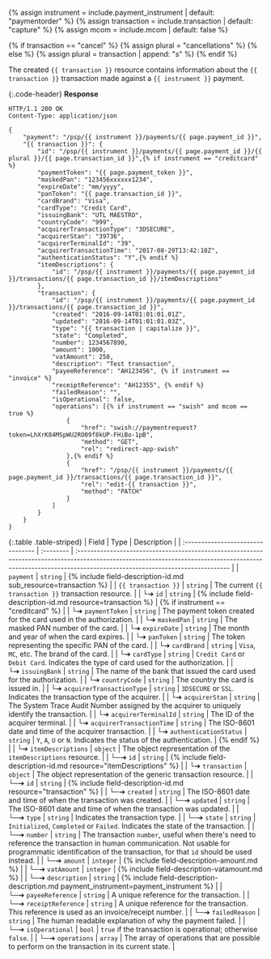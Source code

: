{% assign instrument = include.payment_instrument | default: "paymentorder" %}
{% assign transaction = include.transaction | default: "capture" %}
{% assign mcom = include.mcom | default: false %}

{% if transaction == "cancel" %}
    {% assign plural = "cancellations" %}
{% else %}
    {% assign plural = transaction | append: "s" %}
{% endif %}

The created `{{ transaction }}` resource contains information about the
`{{ transaction }}` transaction made against a `{{ instrument }}` payment.

{:.code-header}
**Response**

```http
HTTP/1.1 200 OK
Content-Type: application/json

{
    "payment": "/psp/{{ instrument }}/payments/{{ page.payment_id }}",
    "{{ transaction }}": {
        "id": "/psp/{{ instrument }}/payments/{{ page.payment_id }}/{{ plural }}/{{ page.transaction_id }}",{% if instrument == "creditcard" %}
        "paymentToken": "{{ page.payment_token }}",
        "maskedPan": "123456xxxxxx1234",
        "expireDate": "mm/yyyy",
        "panToken": "{{ page.transaction_id }}",
        "cardBrand": "Visa",
        "cardType": "Credit Card",
        "issuingBank": "UTL MAESTRO",
        "countryCode": "999",
        "acquirerTransactionType": "3DSECURE",
        "acquirerStan": "39736",
        "acquirerTerminalId": "39",
        "acquirerTransactionTime": "2017-08-29T13:42:18Z",
        "authenticationStatus": "Y",{% endif %}
        "itemDescriptions": {
            "id": "/psp/{{ instrument }}/payments/{{ page.payemnt_id }}/transactions/{{ page.transaction_id }}/itemDescriptions"
        },
        "transaction": {
            "id": "/psp/{{ instrument }}/payments/{{ page.payment_id }}/transactions/{{ page.transaction_id }}",
            "created": "2016-09-14T01:01:01.01Z",
            "updated": "2016-09-14T01:01:01.03Z",
            "type": "{{ transaction | capitalize }}",
            "state": "Completed",
            "number": 1234567890,
            "amount": 1000,
            "vatAmount": 250,
            "description": "Test transaction",
            "payeeReference": "AH123456", {% if instrument == "invoice" %}
            "receiptReference": "AH12355", {% endif %}
            "failedReason": "",
            "isOperational": false,
            "operations": [{% if instrument == "swish" and mcom == true %}
                {
                    "href": "swish://paymentrequest?token=LhXrK84MSpWU2RO09f8kUP-FHiBo-1pB",
                    "method": "GET",
                    "rel": "redirect-app-swish"
                },{% endif %}
                {
                    "href": "/psp/{{ instrument }}/payments/{{ page.payment_id }}/transactions/{{ page.transaction_id }}",
                    "rel": "edit-{{ transaction }}",
                    "method": "PATCH"
                }
            ]
        }
    }
}

```

{:.table .table-striped}
| Field                             | Type      | Description                                                                                                                                                                                                  |
| :-------------------------------- | :-------- | :----------------------------------------------------------------------------------------------------------------------------------------------------------------------------------------------------------- |
| `payment`                         | `string`  | {% include field-description-id.md sub_resource=transaction %}                                                                                                                                               |
| `{{ transaction }}`               | `string`  | The current `{{ transaction }}` transaction resource.                                                                                                                                                        |
| └➔&nbsp;`id`                      | `string`  | {% include field-description-id.md resource=transaction %}                                                                                                                                                   | {% if instrument == "creditcard" %} |
| └➔&nbsp;`paymentToken`            | `string`  | The payment token created for the card used in the authorization.                                                                                                                                            |
| └➔&nbsp;`maskedPan`               | `string`  | The masked PAN number of the card.                                                                                                                                                                           |
| └➔&nbsp;`expireDate`              | `string`  | The month and year of when the card expires.                                                                                                                                                                 |
| └➔&nbsp;`panToken`                | `string`  | The token representing the specific PAN of the card.                                                                                                                                                         |
| └➔&nbsp;`cardBrand`               | `string`  | `Visa`, `MC`, etc. The brand of the card.                                                                                                                                                                    |
| └➔&nbsp;`cardType`                | `string`  | `Credit Card` or `Debit Card`. Indicates the type of card used for the authorization.                                                                                                                        |
| └➔&nbsp;`issuingBank`             | `string`  | The name of the bank that issued the card used for the authorization.                                                                                                                                        |
| └➔&nbsp;`countryCode`             | `string`  | The country the card is issued in.                                                                                                                                                                           |
| └➔&nbsp;`acquirerTransactionType` | `string`  | `3DSECURE` or `SSL`. Indicates the transaction type of the acquirer.                                                                                                                                         |
| └➔&nbsp;`acquirerStan`            | `string`  | The System Trace Audit Number assigned by the acquirer to uniquely identify the transaction.                                                                                                                 |
| └➔&nbsp;`acquirerTerminalId`      | `string`  | The ID of the acquirer terminal.                                                                                                                                                                             |
| └➔&nbsp;`acquirerTransactionTime` | `string`  | The ISO-8601 date and time of the acquirer transaction.                                                                                                                                                      |
| └➔&nbsp;`authenticationStatus`    | `string`  | `Y`, `A`, `U` or `N`. Indicates the status of the authentication.                                                                                                                                            | {% endif %}                         |
| └➔&nbsp;`itemDescriptions`        | `object`  | The object representation of the `itemDescriptions` resource.                                                                                                                                                |
| └─➔&nbsp;`id`                     | `string`  | {% include field-description-id.md resource="itemDescriptions" %}                                                                                                                                            |
| └➔&nbsp;`transaction`             | `object`  | The object representation of the generic transaction resource.                                                                                                                                               |
| └─➔&nbsp;`id`                     | `string`  | {% include field-description-id.md resource="transaction" %}                                                                                                                                                 |
| └─➔&nbsp;`created`                | `string`  | The ISO-8601 date and time of when the transaction was created.                                                                                                                                              |
| └─➔&nbsp;`updated`                | `string`  | The ISO-8601 date and time of when the transaction was updated.                                                                                                                                              |
| └─➔&nbsp;`type`                   | `string`  | Indicates the transaction type.                                                                                                                                                                              |
| └─➔&nbsp;`state`                  | `string`  | `Initialized`, `Completed` or `Failed`. Indicates the state of the transaction.                                                                                                                              |
| └─➔&nbsp;`number`                 | `string`  | The transaction `number`, useful when there's need to reference the transaction in human communication. Not usable for programmatic identification of the transaction, for that `id` should be used instead. |
| └─➔&nbsp;`amount`                 | `integer` | {% include field-description-amount.md %}                                                                                                                                                                    |
| └─➔&nbsp;`vatAmount`              | `integer` | {% include field-description-vatamount.md %}                                                           |
| └─➔&nbsp;`description`            | `string`  | {% include field-description-description.md payment_instrument=payment_instrument %}                                                                                                                                    |
| └─➔&nbsp;`payeeReference`         | `string`  | A unique reference for the transaction.                                                                                                                                                                      |
| └─➔&nbsp;`receiptReference`       | `string`  | A unique reference for the transaction. This reference is used as an invoice/receipt number.                                                                                                                 |
| └─➔&nbsp;`failedReason`           | `string`  | The human readable explanation of why the payment failed.                                                                                                                                                    |
| └─➔&nbsp;`isOperational`          | `bool`    | `true` if the transaction is operational; otherwise `false`.                                                                                                                                                 |
| └─➔&nbsp;`operations`             | `array`   | The array of operations that are possible to perform on the transaction in its current state.                                                                                                                |
